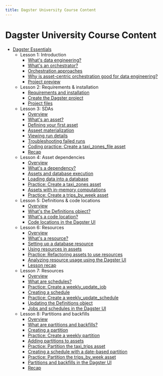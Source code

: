 ```yaml
---
title: Dagster University Course Content
---
```


# Dagster University Course Content

- [Dagster Essentials](/dagster-essentials)
  - Lesson 1: Introduction
    - [What's data engineering?](/dagster-essentials/lesson-1/whats-data-engineering)
    - [What's an orchestrator?](/dagster-essentials/lesson-1/whats-an-orchestrator)
    - [Orchestration approaches](/dagster-essentials/lesson-1/orchestration-approaches)
    - [Why is asset-centric orchestration good for data engineering?](/dagster-essentials/lesson-1/why-is-asset-centric-orchestration-good-for-data-engineering)
    - [Project preview](/dagster-essentials/lesson-1/project-preview)
  - Lesson 2: Requirements & installation
    - [Requirements and installation](/dagster-essentials/lesson-2/requirements-and-installation)
    - [Create the Dagster project](/dagster-essentials/lesson-2/create-dagster-project)
    - [Project files](/dagster-essentials/lesson-2/project-files)
  - Lesson 3: SDAs
    - [Overview](/dagster-essentials/lesson-3/overview)
    - [What's an asset?](/dagster-essentials/lesson-3/whats-an-asset)
    - [Defining your first asset](/dagster-essentials/lesson-3/defining-your-first-asset)
    - [Asseet materialization](/dagster-essentials/lesson-3/asset-materialization)
    - [Viewing run details](/dagster-essentials/lesson-3/viewing-run-details)
    - [Troubleshooting failed runs](/dagster-essentials/lesson-3/troubleshooting-failed-runs)
    - [Coding practice: Create a taxi_zones_file asset](/dagster-essentials/lesson-3/coding-practice-taxi-zones-file-asset)
    - [Recap](/dagster-essentials/lesson-3/recap)
  - Lesson 4: Asset dependencies
    - [Overview](/dagster-essentials/lesson-4/overview)
    - [What's a dependency?](/dagster-essentials/lesson-4/whats-a-dependency)
    - [Assets and database execution](/dagster-essentials/lesson-4/assets-and-database-execution)
    - [Loading data into a database](/dagster-essentials/lesson-4/loading-data-into-a-database)
    - [Practice: Create a taxi_zones asset](/dagster-essentials/lesson-4/coding-practice-taxi-zones-asset)
    - [Assets with in-memory computations](/dagster-essentials/lesson-4/assets-with-in-memory-computations)
    - [Practice: Create a trips_by_week asset](/dagster-essentials/lesson-4/coding-practice-trips-by-week-asset)
  - Lesson 5: Definitions & code locations
    - [Overview](/dagster-essentials/lesson-5/overview)
    - [What's the Definitions object?](/dagster-essentials/lesson-5/whats-the-definitions-object)
    - [What's a code location?](/dagster-essentials/lesson-5/whats-a-code-location)
    - [Code locations in the Dagster UI](/dagster-essentials/lesson-5/code-locations-dagster-ui)
  - Lesson 6: Resources
    - [Overview](/dagster-essentials/lesson-6/overview)
    - [What's a resource?](/dagster-essentials/lesson-6/whats-a-resource)
    - [Setting up a database resource](/dagster-essentials/lesson-6/setting-up-a-database-resource)
    - [Using resources in assets](/dagster-essentials/lesson-6/using-resources-in-assets)
    - [Practice: Refactoring assets to use resources](/dagster-essentials/lesson-6/coding-practice-refactoring-assets)
    - [Analyzing resource usage using the Dagster UI](/dagster-essentials/lesson-6/analyzing-resources-dagster-ui)
    - [Lesson recap](/dagster-essentials/lesson-6/recap)
  - Lesson 7: Resources
    - [Overview](/dagster-essentials/lesson-7/overview)
    - [What are schedules?](/dagster-essentials/lesson-7/what-are-schedules)
    - [Practice: Create a weekly_update_job](/dagster-essentials/lesson-7/coding-practice-weekly-update-job)
    - [Creating a schedule](/dagster-essentials/lesson-7/creating-a-schedule)
    - [Practice: Create a weekly_update_schedule](/dagster-essentials/lesson-7/coding-practice-weekly-update-schedule)
    - [Updating the Definitions object](/dagster-essentials/lesson-7/updating-the-definitions-object)
    - [Jobs and schedules in the Dagster UI](/dagster-essentials/lesson-7/jobs-schedules-dagster-ui)
  - Lesson 8: Partitions and backfills
    - [Overview](/dagster-essentials/lesson-8/overview)
    - [What are partitions and backfills?](/dagster-essentials/lesson-8/what-are-partitions-and-backfills)
    - [Creating a partition](/dagster-essentials/lesson-8/creating-a-partition)
    - [Practice: Create a weekly partition](/dagster-essentials/lesson-8/coding-practice-weekly-partition)
    - [Adding partitions to assets](/dagster-essentials/lesson-8/adding-partitions-to-assets)
    - [Practice: Partition the taxi_trips asset](/dagster-essentials/lesson-8/coding-practice-partition-taxi-trips)
    - [Creating a schedule with a date-based partition](/dagster-essentials/lesson-8/creating-a-schedule-with-a-date-based-partition)
    - [Practice: Partition the trips_by_week asset](/dagster-essentials/lesson-8/coding-practice-partition-trips-by-week)
    - [Partitions and backfills in the Dagster UI](/dagster-essentials/lesson-8/partitions-backfills-dagster-ui)
    - [Recap](/dagster-essentials/lesson-8/recap)